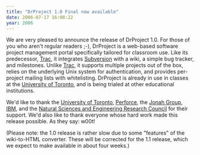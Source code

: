 ```yaml
---
title: "DrProject 1.0 Final now available"
date: 2006-07-17 16:08:22
year: 2006
---
```

We are very pleased to announce the release of DrProject 1.0.  For those of you who aren't regular readers ;-), DrProject is a web-based software project management portal specifically tailored for classroom use.   Like its predecessor, <a href="http://projects.edgewall.com/trac">Trac</a>,  it integrates <a href="http://subversion.tigris.org">Subversion</a> with a wiki, a simple bug tracker, and milestones.  Unlike <a href="http://projects.edgewall.com/trac">Trac</a>, it supports multiple projects out of the box, relies on the underlying Unix system for authentication, and provides per-project mailing lists with whitelisting.  DrProject is already in use in classes at the <a href="http://www.cs.utoronto.ca">University of Toronto</a>, and is being trialed at other educational institutions.

We'd like to thank the <a href="http://www.utoronto.ca">University of Toronto</a>, <a href="http://www.perforce.com">Perforce</a>, the <a href="http://www.jonahgroup.com">Jonah Group</a>, <a href="http://www.ibm.ca">IBM</a>, and the <a href="http://www.nserc-crsng.gc.ca/">Natural Sciences and Engineering Research Council</a> for their support.  We'd also like to thank everyone whose hard work made this release possible.  As they say: w00t!

(Please note: the 1.0 release is rather slow due to some "features" of the wiki-to-HTML converter.  These will be corrected for the 1.1 release, which we expect to make available in about four weeks.)

